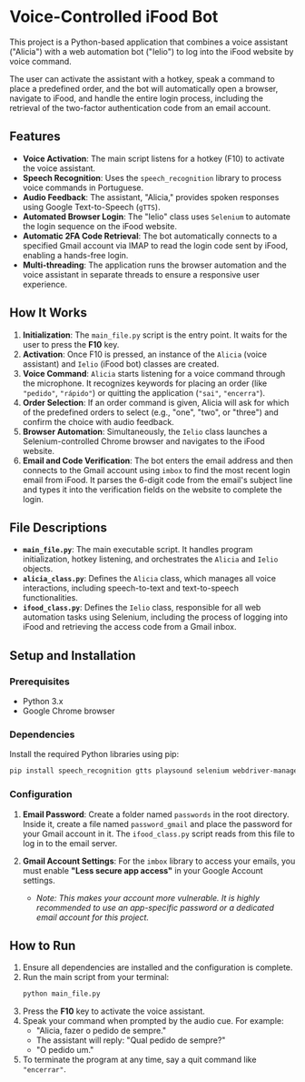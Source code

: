 # Voice-Controlled iFood Bot

This project is a Python-based application that combines a voice assistant ("Alicia") with a web automation bot ("Ielio") to log into the iFood website by voice command.

The user can activate the assistant with a hotkey, speak a command to place a predefined order, and the bot will automatically open a browser, navigate to iFood, and handle the entire login process, including the retrieval of the two-factor authentication code from an email account.

## Features

  * **Voice Activation**: The main script listens for a hotkey (F10) to activate the voice assistant.
  * **Speech Recognition**: Uses the `speech_recognition` library to process voice commands in Portuguese.
  * **Audio Feedback**: The assistant, "Alicia," provides spoken responses using Google Text-to-Speech (`gTTS`).
  * **Automated Browser Login**: The "Ielio" class uses `Selenium` to automate the login sequence on the iFood website.
  * **Automatic 2FA Code Retrieval**: The bot automatically connects to a specified Gmail account via IMAP to read the login code sent by iFood, enabling a hands-free login.
  * **Multi-threading**: The application runs the browser automation and the voice assistant in separate threads to ensure a responsive user experience.

## How It Works

1.  **Initialization**: The `main_file.py` script is the entry point. It waits for the user to press the **F10** key.
2.  **Activation**: Once F10 is pressed, an instance of the `Alicia` (voice assistant) and `Ielio` (iFood bot) classes are created.
3.  **Voice Command**: `Alicia` starts listening for a voice command through the microphone. It recognizes keywords for placing an order (like `"pedido"`, `"rápido"`) or quitting the application (`"sai"`, `"encerra"`).
4.  **Order Selection**: If an order command is given, Alicia will ask for which of the predefined orders to select (e.g., "one", "two", or "three") and confirm the choice with audio feedback.
5.  **Browser Automation**: Simultaneously, the `Ielio` class launches a Selenium-controlled Chrome browser and navigates to the iFood website.
6.  **Email and Code Verification**: The bot enters the email address and then connects to the Gmail account using `imbox` to find the most recent login email from iFood. It parses the 6-digit code from the email's subject line and types it into the verification fields on the website to complete the login.

## File Descriptions

  * **`main_file.py`**: The main executable script. It handles program initialization, hotkey listening, and orchestrates the `Alicia` and `Ielio` objects.
  * **`alicia_class.py`**: Defines the `Alicia` class, which manages all voice interactions, including speech-to-text and text-to-speech functionalities.
  * **`ifood_class.py`**: Defines the `Ielio` class, responsible for all web automation tasks using Selenium, including the process of logging into iFood and retrieving the access code from a Gmail inbox.

## Setup and Installation

### Prerequisites

  * Python 3.x
  * Google Chrome browser

### Dependencies

Install the required Python libraries using pip:

```bash
pip install speech_recognition gtts playsound selenium webdriver-manager imbox python-keyboard
```

### Configuration

1.  **Email Password**: Create a folder named `passwords` in the root directory. Inside it, create a file named `password_gmail` and place the password for your Gmail account in it. The `ifood_class.py` script reads from this file to log in to the email server.

2.  **Gmail Account Settings**: For the `imbox` library to access your emails, you must enable **"Less secure app access"** in your Google Account settings.

      * *Note: This makes your account more vulnerable. It is highly recommended to use an app-specific password or a dedicated email account for this project.*

## How to Run

1.  Ensure all dependencies are installed and the configuration is complete.
2.  Run the main script from your terminal:
    ```bash
    python main_file.py
    ```
3.  Press the **F10** key to activate the voice assistant.
4.  Speak your command when prompted by the audio cue. For example:
      * "Alicia, fazer o pedido de sempre."
      * The assistant will reply: "Qual pedido de sempre?"
      * "O pedido um."
5.  To terminate the program at any time, say a quit command like `"encerrar"`.
